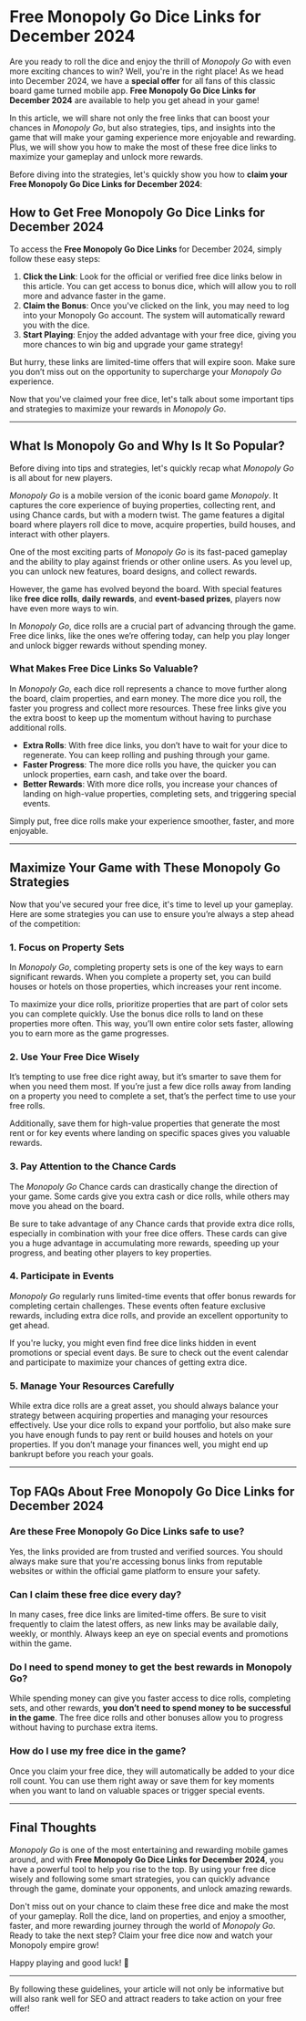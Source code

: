 # Free Monopoly Go Dice Links for December 2024

Are you ready to roll the dice and enjoy the thrill of *Monopoly Go* with even more exciting chances to win? Well, you're in the right place! As we head into December 2024, we have a **special offer** for all fans of this classic board game turned mobile app. **Free Monopoly Go Dice Links for December 2024** are available to help you get ahead in your game!

In this article, we will share not only the free links that can boost your chances in *Monopoly Go*, but also strategies, tips, and insights into the game that will make your gaming experience more enjoyable and rewarding. Plus, we will show you how to make the most of these free dice links to maximize your gameplay and unlock more rewards.

Before diving into the strategies, let's quickly show you how to **claim your Free Monopoly Go Dice Links for December 2024**:

## How to Get Free Monopoly Go Dice Links for December 2024
To access the **Free Monopoly Go Dice Links** for December 2024, simply follow these easy steps:

1. **Click the Link**: Look for the official or verified free dice links below in this article. You can get access to bonus dice, which will allow you to roll more and advance faster in the game.
2. **Claim the Bonus**: Once you've clicked on the link, you may need to log into your Monopoly Go account. The system will automatically reward you with the dice.
3. **Start Playing**: Enjoy the added advantage with your free dice, giving you more chances to win big and upgrade your game strategy!

But hurry, these links are limited-time offers that will expire soon. Make sure you don’t miss out on the opportunity to supercharge your *Monopoly Go* experience.

Now that you've claimed your free dice, let's talk about some important tips and strategies to maximize your rewards in *Monopoly Go*.

---

## What Is Monopoly Go and Why Is It So Popular?

Before diving into tips and strategies, let's quickly recap what *Monopoly Go* is all about for new players.

*Monopoly Go* is a mobile version of the iconic board game *Monopoly*. It captures the core experience of buying properties, collecting rent, and using Chance cards, but with a modern twist. The game features a digital board where players roll dice to move, acquire properties, build houses, and interact with other players.

One of the most exciting parts of *Monopoly Go* is its fast-paced gameplay and the ability to play against friends or other online users. As you level up, you can unlock new features, board designs, and collect rewards. 

However, the game has evolved beyond the board. With special features like **free dice rolls**, **daily rewards**, and **event-based prizes**, players now have even more ways to win.

In *Monopoly Go*, dice rolls are a crucial part of advancing through the game. Free dice links, like the ones we’re offering today, can help you play longer and unlock bigger rewards without spending money. 

### What Makes Free Dice Links So Valuable?

In *Monopoly Go*, each dice roll represents a chance to move further along the board, claim properties, and earn money. The more dice you roll, the faster you progress and collect more resources. These free links give you the extra boost to keep up the momentum without having to purchase additional rolls.

- **Extra Rolls**: With free dice links, you don’t have to wait for your dice to regenerate. You can keep rolling and pushing through your game.
- **Faster Progress**: The more dice rolls you have, the quicker you can unlock properties, earn cash, and take over the board.
- **Better Rewards**: With more dice rolls, you increase your chances of landing on high-value properties, completing sets, and triggering special events.

Simply put, free dice rolls make your experience smoother, faster, and more enjoyable. 

---

## Maximize Your Game with These Monopoly Go Strategies

Now that you've secured your free dice, it's time to level up your gameplay. Here are some strategies you can use to ensure you’re always a step ahead of the competition:

### 1. **Focus on Property Sets**
In *Monopoly Go*, completing property sets is one of the key ways to earn significant rewards. When you complete a property set, you can build houses or hotels on those properties, which increases your rent income. 

To maximize your dice rolls, prioritize properties that are part of color sets you can complete quickly. Use the bonus dice rolls to land on these properties more often. This way, you’ll own entire color sets faster, allowing you to earn more as the game progresses.

### 2. **Use Your Free Dice Wisely**
It’s tempting to use free dice right away, but it’s smarter to save them for when you need them most. If you’re just a few dice rolls away from landing on a property you need to complete a set, that’s the perfect time to use your free rolls.

Additionally, save them for high-value properties that generate the most rent or for key events where landing on specific spaces gives you valuable rewards.

### 3. **Pay Attention to the Chance Cards**
The *Monopoly Go* Chance cards can drastically change the direction of your game. Some cards give you extra cash or dice rolls, while others may move you ahead on the board. 

Be sure to take advantage of any Chance cards that provide extra dice rolls, especially in combination with your free dice offers. These cards can give you a huge advantage in accumulating more rewards, speeding up your progress, and beating other players to key properties.

### 4. **Participate in Events**
*Monopoly Go* regularly runs limited-time events that offer bonus rewards for completing certain challenges. These events often feature exclusive rewards, including extra dice rolls, and provide an excellent opportunity to get ahead.

If you're lucky, you might even find free dice links hidden in event promotions or special event days. Be sure to check out the event calendar and participate to maximize your chances of getting extra dice.

### 5. **Manage Your Resources Carefully**
While extra dice rolls are a great asset, you should always balance your strategy between acquiring properties and managing your resources effectively. Use your dice rolls to expand your portfolio, but also make sure you have enough funds to pay rent or build houses and hotels on your properties. If you don’t manage your finances well, you might end up bankrupt before you reach your goals.

---

## Top FAQs About Free Monopoly Go Dice Links for December 2024

### Are these Free Monopoly Go Dice Links safe to use?
Yes, the links provided are from trusted and verified sources. You should always make sure that you're accessing bonus links from reputable websites or within the official game platform to ensure your safety.

### Can I claim these free dice every day?
In many cases, free dice links are limited-time offers. Be sure to visit frequently to claim the latest offers, as new links may be available daily, weekly, or monthly. Always keep an eye on special events and promotions within the game.

### Do I need to spend money to get the best rewards in Monopoly Go?
While spending money can give you faster access to dice rolls, completing sets, and other rewards, **you don’t need to spend money to be successful in the game**. The free dice rolls and other bonuses allow you to progress without having to purchase extra items.

### How do I use my free dice in the game?
Once you claim your free dice, they will automatically be added to your dice roll count. You can use them right away or save them for key moments when you want to land on valuable spaces or trigger special events.

---

## Final Thoughts

*Monopoly Go* is one of the most entertaining and rewarding mobile games around, and with **Free Monopoly Go Dice Links for December 2024**, you have a powerful tool to help you rise to the top. By using your free dice wisely and following some smart strategies, you can quickly advance through the game, dominate your opponents, and unlock amazing rewards.

Don't miss out on your chance to claim these free dice and make the most of your gameplay. Roll the dice, land on properties, and enjoy a smoother, faster, and more rewarding journey through the world of *Monopoly Go*. Ready to take the next step? Claim your free dice now and watch your Monopoly empire grow!

Happy playing and good luck! 🎲

--- 

By following these guidelines, your article will not only be informative but will also rank well for SEO and attract readers to take action on your free offer!

